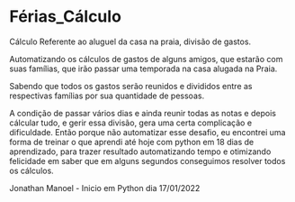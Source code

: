 # Férias_Cálculo

 Cálculo Referente ao aluguel da casa na praia, divisão de gastos.

Automatizando os cálculos de gastos de alguns amigos, que estarão com suas famílias, que irão passar uma temporada na casa alugada na Praia.

Sabendo que todos os gastos serão reunidos e divididos entre as respectivas famílias por sua quantidade de pessoas.

A condição de passar vários dias e ainda reunir todas as notas e depois cálcular tudo, e gerir essa divisão, gera uma certa complicação e dificuldade.
Então porque não automatizar esse desafio, eu encontrei uma forma de treinar o que aprendi até hoje com python em 18 dias de aprendizado, para trazer resultado automatizando tempo e otimizando felicidade em saber que em alguns segundos conseguimos resolver todos os cálculos.

Jonathan Manoel - Inicio em Python dia 17/01/2022

